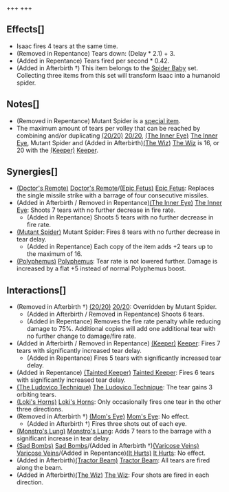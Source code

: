+++
+++

Effects[]
---------


* Isaac fires 4 tears at the same time.
* (Removed in Repentance) Tears down: (Delay * 2.1) + 3.
* (Added in Repentance) Tears fired per second * 0.42.
* (Added in Afterbirth †) This item belongs to the [Spider Baby](/wiki/Spider_Baby_(Transformation) "Spider Baby (Transformation)") set. Collecting three items from this set will transform Isaac into a humanoid spider.


Notes[]
-------


* (Removed in Repentance) Mutant Spider is a [special item](/wiki/Special_item "Special item").
* The maximum amount of tears per volley that can be reached by combining and/or duplicating [(20/20)](/wiki/20/20 "20/20") [20/20](/wiki/20/20 "20/20"), [(The Inner Eye)](/wiki/The_Inner_Eye "The Inner Eye") [The Inner Eye](/wiki/The_Inner_Eye "The Inner Eye"), Mutant Spider and (Added in Afterbirth)[(The Wiz)](/wiki/The_Wiz "The Wiz") [The Wiz](/wiki/The_Wiz "The Wiz") is 16, or 20 with the  [(Keeper)](/wiki/Keeper "Keeper") [Keeper](/wiki/Keeper "Keeper").


Synergies[]
-----------


* [(Doctor's Remote)](/wiki/Doctor%27s_Remote "Doctor's Remote") [Doctor's Remote](/wiki/Doctor%27s_Remote "Doctor's Remote")/[(Epic Fetus)](/wiki/Epic_Fetus "Epic Fetus") [Epic Fetus](/wiki/Epic_Fetus "Epic Fetus"): Replaces the single missile strike with a barrage of four consecutive missiles.
* (Added in Afterbirth / Removed in Repentance)[(The Inner Eye)](/wiki/The_Inner_Eye "The Inner Eye") [The Inner Eye](/wiki/The_Inner_Eye "The Inner Eye"): Shoots 7 tears with no further decrease in fire rate.
	+ (Added in Repentance) Shoots 5 tears with no further decrease in fire rate.
* [(Mutant Spider)](/wiki/Mutant_Spider "Mutant Spider") Mutant Spider: Fires 8 tears with no further decrease in tear delay.
	+ (Added in Repentance) Each copy of the item adds +2 tears up to the maximum of 16.
* [(Polyphemus)](/wiki/Polyphemus "Polyphemus") [Polyphemus](/wiki/Polyphemus "Polyphemus"): Tear rate is not lowered further. Damage is increased by a flat +5 instead of normal Polyphemus boost.


Interactions[]
--------------


* (Removed in Afterbirth †) [(20/20)](/wiki/20/20 "20/20") [20/20](/wiki/20/20 "20/20"): Overridden by Mutant Spider.
	+ (Added in Afterbirth / Removed in Repentance) Shoots 6 tears.
	+ (Added in Repentance) Removes the fire rate penalty while reducing damage to 75%. Additional copies will add one additional tear with no further change to damage/fire rate.
* (Added in Afterbirth / Removed in Repentance)  [(Keeper)](/wiki/Keeper "Keeper") [Keeper](/wiki/Keeper "Keeper"): Fires 7 tears with significantly increased tear delay.
	+ (Added in Repentance) Fires 5 tears with significantly increased tear delay.
* (Added in Repentance)  [(Tainted Keeper)](/wiki/Tainted_Keeper "Tainted Keeper") [Tainted Keeper](/wiki/Tainted_Keeper "Tainted Keeper"): Fires 6 tears with significantly increased tear delay.
* [(The Ludovico Technique)](/wiki/The_Ludovico_Technique "The Ludovico Technique") [The Ludovico Technique](/wiki/The_Ludovico_Technique "The Ludovico Technique"): The tear gains 3 orbiting tears.
* [(Loki's Horns)](/wiki/Loki%27s_Horns "Loki's Horns") [Loki's Horns](/wiki/Loki%27s_Horns "Loki's Horns"): Only occasionally fires one tear in the other three directions.
* (Removed in Afterbirth †) [(Mom's Eye)](/wiki/Mom%27s_Eye "Mom's Eye") [Mom's Eye](/wiki/Mom%27s_Eye "Mom's Eye"): No effect.
	+ (Added in Afterbirth †) Fires three shots out of each eye.
* [(Monstro's Lung)](/wiki/Monstro%27s_Lung "Monstro's Lung") [Monstro's Lung](/wiki/Monstro%27s_Lung "Monstro's Lung"): Adds 7 tears to the barrage with a significant increase in tear delay.
* [(Sad Bombs)](/wiki/Sad_Bombs "Sad Bombs") [Sad Bombs](/wiki/Sad_Bombs "Sad Bombs")/(Added in Afterbirth †)[(Varicose Veins)](/wiki/Varicose_Veins "Varicose Veins") [Varicose Veins](/wiki/Varicose_Veins "Varicose Veins")/(Added in Repentance)[(It Hurts)](/wiki/It_Hurts "It Hurts") [It Hurts](/wiki/It_Hurts "It Hurts"): No effect.
* (Added in Afterbirth)[(Tractor Beam)](/wiki/Tractor_Beam "Tractor Beam") [Tractor Beam](/wiki/Tractor_Beam "Tractor Beam"): All tears are fired along the beam.
* (Added in Afterbirth)[(The Wiz)](/wiki/The_Wiz "The Wiz") [The Wiz](/wiki/The_Wiz "The Wiz"): Four shots are fired in each direction.


